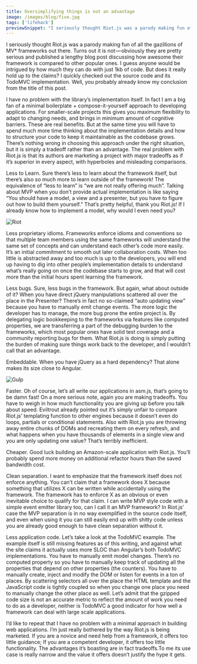 ```yaml
---
title: Oversimplifying things is not an advantage
image: /images/blog/five.jpg
tags: ['lifehack']
previewSnippet: "I seriously thought Riot.js was a parody making fun of all the gazillions of MV* frameworks out there. Turns out it is not — obviously they are pretty serious and published a lengthy blog post discussing how awesome their framework is compared to other popular ones. I guess anyone would be intrigued by how much they can do with just 1kb of code. But does it really hold up to the claims? I quickly checked out the source code and its TodoMVC implementation. Well, you probably already know my conclusion from the title of this post."
---
```


I seriously thought Riot.js was a parody making fun of all the gazillions of MV* frameworks out there. Turns out it is not — obviously they are pretty serious and published a lengthy blog post discussing how awesome their framework is compared to other popular ones. I guess anyone would be intrigued by how much they can do with just 1kb of code. But does it really hold up to the claims? I quickly checked out the source code and its TodoMVC implementation. Well, you probably already know my conclusion from the title of this post.

I have no problem with the library’s implementation itself. In fact I am a big fan of a minimal boilerplate + compose-it-yourself approach to developing applications. For smaller-scale projects this gives you maximum flexibility to adapt to changing needs, and brings in minimum amount of cognitive barriers. These are real benefits. But at the same time you will have to spend much more time thinking about the implementation details and how to structure your code to keep it maintainable as the codebase grows. There’s nothing wrong in choosing this approach under the right situation, but it is simply a tradeoff rather than an advantage. The real problem with Riot.js is that its authors are marketing a project with major tradeoffs as if it’s superior in every aspect, with hyperboles and misleading comparisons.

Less to Learn. Sure there’s less to learn about the framework itself, but there’s also so much more to learn outside of the framework! The equivalence of “less to learn” is “we are not really offering much”. Talking about MVP when you don’t provide actual implementation is like saying “You should have a model, a view and a presenter, but you have to figure out how to build them yourself.” That’s pretty helpful, thank you Riot.js! If I already know how to implement a model, why would I even need you?

![Riot](/images/blog/six.jpg "Riot")

Less proprietary idioms. Frameworks enforce idioms and conventions so that multiple team members using the same frameworks will understand the same set of concepts and can understand each other’s code more easily. It’s an initial commitment to smooth out later collaboration costs. When too little is abstracted away and too much is up to the developers, you will end up having to dig into other people’s implementation details to understand what’s really going on once the codebase starts to grow, and that will cost more than the initial hours spent learning the framework.

Less bugs. Sure, less bugs in the framework. But again, what about outside of it? When you have direct jQuery manipulations scattered all over the place in the Presenter? There’s in fact no so-claimed “auto updating view” because you have to manually emit change events. The more logic the developer has to manage, the more bug prone the entire project is. By delegating logic bookkeeping to the frameworks via features like computed properties, we are transferring a part of the debugging burden to the frameworks, which most popular ones have solid test coverage and a community reporting bugs for them. What Riot.js is doing is simply putting the burden of making sure things work back to the developer, and I wouldn’t call that an advantage.

Embeddable. When you have jQuery as a hard dependency? That alone makes its size close to Angular.

![Gulp](/images/blog/six.jpg "Gulp")

Faster. Oh of course, let’s all write our applications in asm.js, that’s going to be damn fast! On a more serious note, again you are making tradeoffs. You have to weigh in how much functionality you are giving up before you talk about speed. Eviltrout already pointed out it’s simply unfair to compare Riot.js’ templating function to other engines because it doesn’t even do loops, partials or conditional statements. Also with Riot.js you are throwing away entire chunks of DOMs and recreating them on every refresh, and what happens when you have thousands of elements in a single view and you are only updating one value? That’s terribly inefficient.

Cheaper. Good luck building an Amazon-scale application with Riot.js. You’ll probably spend more money on additional refactor hours than the saved bandwidth cost.

Clean separation. I want to emphasize that the framework itself does not enforce anything. You can’t claim that a framework does X because something that utilizes X can be written while accidentally using the framework. The framework has to enforce X as an obvious or even inevitable choice to qualify for that claim. I can write MVP style code with a simple event emitter library too, can I call it an MVP framework? In Riot.js’ case the MVP separation is in no way exemplified in the source code itself, and even when using it you can still easily end up with shitty code unless you are already good enough to have clean separation without it.

Less application code. Let’s take a look at the TodoMVC example. The example itself is still missing features as of this writing, and against what the site claims it actually uses more SLOC than Angular’s both TodoMVC implementations. You have to manually emit model changes. There’s no computed property so you have to manually keep track of updating all the properties that depend on other properties (the counters). You have to manually create, inject and modify the DOM or listen for events in a ton of places. By scattering selectors all over the place the HTML template and the JavaScript code is tightly coupled so when you change one place you need to manually change the other place as well. Let’s admit that the gzipped code size is not an accurate metric to reflect the amount of work you need to do as a developer, neither is TodoMVC a good indicator for how well a framework can deal with large scale applications.

I’d like to repeat that I have no problem with a minimal approach in building web applications. I’m just really bothered by the way Riot.js is being marketed. If you are a novice and need help from a framework, it offers too little guidance; If you are a competent developer, it offers too little functionality. The advantages it’s boasting are in fact tradeoffs.To me its use case is really narrow and the value it offers doesn’t justify the hype it gets.

